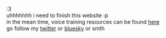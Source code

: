 :3\
uhhhhhhh i need to finish this website :p\
in the mean time, voice training resources can be found [here](https://res.vixen.lgbt/voice-training/)\
go follow my [twitter](https://twitter.com/asleepyskye) or [bluesky](https://bsky.app/profile/vixen.lgbt) or smth
